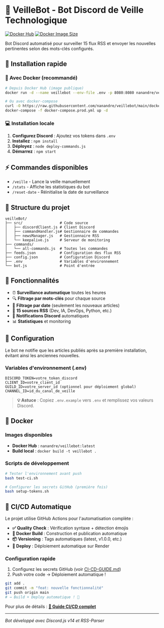 # 🤖 VeilleBot - Bot Discord de Veille Technologique

[![Docker Hub](https://img.shields.io/docker/pulls/nanandre/veillebot?style=flat-square&logo=docker)](https://hub.docker.com/r/nanandre/veillebot)
[![Docker Image Size](https://img.shields.io/docker/image-size/nanandre/veillebot/latest?style=flat-square&logo=docker)](https://hub.docker.com/r/nanandre/veillebot)

Bot Discord automatisé pour surveiller 15 flux RSS et envoyer les nouvelles pertinentes selon des mots-clés configurés.

## 🚀 Installation rapide

### 🐳 Avec Docker (recommandé)

```bash
# Depuis Docker Hub (image publique)
docker run -d --name veillebot --env-file .env -p 8080:8080 nanandre/veillebot:latest

# Ou avec docker-compose
curl -O https://raw.githubusercontent.com/nanandre/veillebot/main/docker-compose.prod.yml
docker-compose -f docker-compose.prod.yml up -d
```

### 💻 Installation locale

1. **Configurez Discord** : Ajoutez vos tokens dans `.env`
2. **Installez** : `npm install`
3. **Déployez** : `node deploy-commands.js`
4. **Démarrez** : `npm start`

## ⚡ Commandes disponibles

- `/veille` - Lance la veille manuellement
- `/stats` - Affiche les statistiques du bot
- `/reset-date` - Réinitialise la date de surveillance

## 📁 Structure du projet

```
veilleBot/
├── src/                 # Code source
│   ├── discordClient.js # Client Discord
│   ├── commandHandler.js# Gestionnaire de commandes
│   ├── newsManager.js   # Gestionnaire RSS
│   └── keepalive.js     # Serveur de monitoring
├── commands/
│   └── all-commands.js  # Toutes les commandes
├── feeds.json           # Configuration des flux RSS
├── config.json          # Configuration Discord
├── .env                 # Variables d'environnement
└── bot.js               # Point d'entrée
```

## 🎯 Fonctionnalités

- ⏰ **Surveillance automatique** toutes les heures
- 🔍 **Filtrage par mots-clés** pour chaque source
- 📅 **Filtrage par date** (seulement les nouveaux articles)
- 📰 **15 sources RSS** (Dev, IA, DevOps, Python, etc.)
- 🚨 **Notifications Discord** automatiques
- 📊 **Statistiques** et monitoring

## 🔧 Configuration

Le bot ne notifie que les articles publiés après sa première installation, évitant ainsi les anciennes nouvelles.

### Variables d'environnement (.env)

```env
DISCORD_TOKEN=votre_token_discord
CLIENT_ID=votre_client_id
GUILD_ID=votre_server_id (optionnel pour déploiement global)
CHANNEL_ID=id_du_canal_de_veille
```

> **💡 Astuce** : Copiez `.env.example` vers `.env` et remplissez vos valeurs Discord.

## 🐳 Docker

### Images disponibles

- **Docker Hub** : `nanandre/veillebot:latest`
- **Build local** : `docker build -t veillebot .`

### Scripts de développement

```bash
# Tester l'environnement avant push
bash test-ci.sh

# Configurer les secrets GitHub (première fois)
bash setup-tokens.sh
```

## 🚀 CI/CD Automatique

Le projet utilise GitHub Actions pour l'automatisation complète :

- **✅ Quality Check** : Vérification syntaxe + détection émojis
- **🐳 Docker Build** : Construction et publication automatique  
- **📦 Versioning** : Tags automatiques (latest, v1.0.0, etc.)
- **🚀 Deploy** : Déploiement automatique sur Render

### Configuration rapide
1. Configurez les secrets GitHub (voir [CI-CD-GUIDE.md](CI-CD-GUIDE.md))
2. Push votre code → Déploiement automatique !

```bash
git add .
git commit -m "feat: nouvelle fonctionnalité"  
git push origin main
# → Build + Deploy automatique ! 🎉
```

Pour plus de détails : **[📖 Guide CI/CD complet](CI-CD-GUIDE.md)**

---
*Bot développé avec Discord.js v14 et RSS-Parser*
